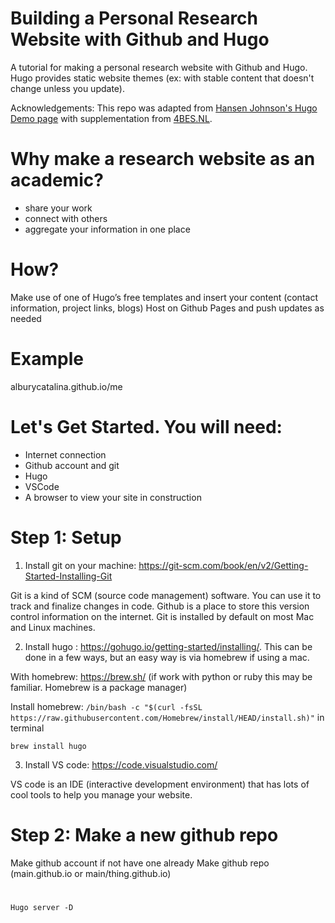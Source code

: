 # Building a Personal Research Website with Github and Hugo
A tutorial for making a personal research website with Github and Hugo. Hugo provides static website themes (ex: with stable content that doesn't change unless you update). 


Acknowledgements: This repo was adapted from [Hansen Johnson's Hugo Demo page](https://github.com/hansenjohnson/hugo-demo) with supplementation from  [4BES.NL](https://4bes.nl/2021/08/29/create-a-website-with-hugo-and-github-pages/). 

# Why make a research website as an academic?
- share your work
- connect with others
- aggregate your information in one place


# How?
Make use of one of Hugo’s free templates and insert your content (contact information, project links, blogs)
Host on Github Pages and push updates as needed

# Example

alburycatalina.github.io/me

# Let's Get Started. You will need:
- Internet connection
- Github account and git
- Hugo
- VSCode
- A browser to view your site in construction



# Step 1: Setup
1. Install git on your machine: https://git-scm.com/book/en/v2/Getting-Started-Installing-Git

Git is a kind of SCM (source code management) software. You can use it to track and finalize changes in code. Github is a place to store this version control information on the internet. Git is installed by default on most Mac and Linux machines. 




2. Install hugo : https://gohugo.io/getting-started/installing/. This can be done in a few ways, but an easy way is via homebrew if using a mac. 
  
  With homebrew: https://brew.sh/ (if work with python or ruby this may be familiar. Homebrew is a package manager)
  
  
  Install homebrew: `/bin/bash -c "$(curl -fsSL https://raw.githubusercontent.com/Homebrew/install/HEAD/install.sh)"` in terminal
  
  `brew install hugo`
  
  
3. Install VS code: https://code.visualstudio.com/

VS code is an IDE (interactive development environment) that has lots of cool tools to help you manage your website. 




# Step 2: Make a new github repo 

Make github account if not have one already
Make github repo (main.github.io or main/thing.github.io)



# 


# 

`Hugo server -D`





